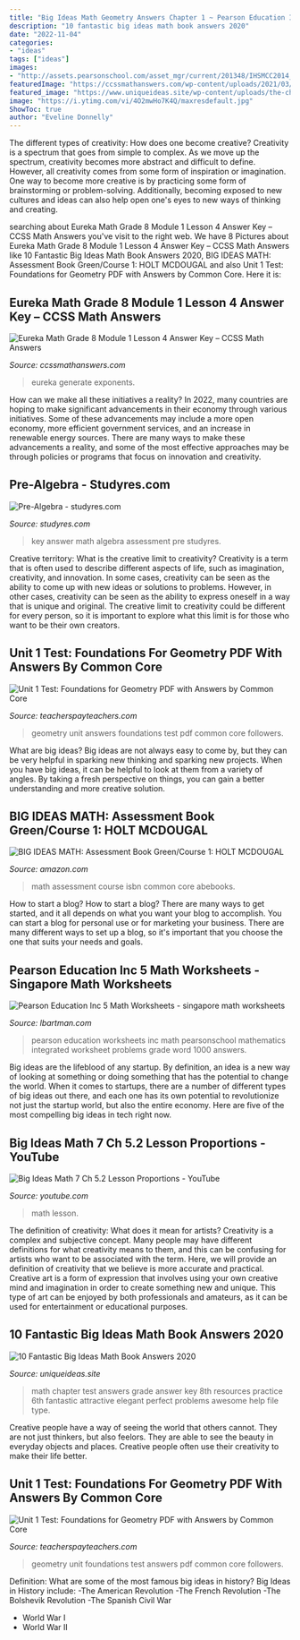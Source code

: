 ```yaml
---
title: "Big Ideas Math Geometry Answers Chapter 1 ~ Pearson Education Inc 5 Math Worksheets"
description: "10 fantastic big ideas math book answers 2020"
date: "2022-11-04"
categories:
- "ideas"
tags: ["ideas"]
images:
- "http://assets.pearsonschool.com/asset_mgr/current/201348/IHSMCC2014_Eng_ADV_ActivityWorksheetZoom.jpg"
featuredImage: "https://ccssmathanswers.com/wp-content/uploads/2021/03/Eureka-Math-Grade-8-Module-1-Lesson-4-Sprint-Answer-Key-31-277x300.png"
featured_image: "https://www.uniqueideas.site/wp-content/uploads/the-chapter-test-big-ideas-math-9.jpg"
image: "https://i.ytimg.com/vi/4O2mwHo7K4Q/maxresdefault.jpg"
ShowToc: true
author: "Eveline Donnelly"
---
```



The different types of creativity: How does one become creative?
Creativity is a spectrum that goes from simple to complex. As we move up the spectrum, creativity becomes more abstract and difficult to define. However, all creativity comes from some form of inspiration or imagination. One way to become more creative is by practicing some form of brainstorming or problem-solving. Additionally, becoming exposed to new cultures and ideas can also help open one's eyes to new ways of thinking and creating.

	

		
searching about Eureka Math Grade 8 Module 1 Lesson 4 Answer Key – CCSS Math Answers you've visit to the right web. We have 8 Pictures about Eureka Math Grade 8 Module 1 Lesson 4 Answer Key – CCSS Math Answers like 10 Fantastic Big Ideas Math Book Answers 2020, BIG IDEAS MATH: Assessment Book Green/Course 1: HOLT MCDOUGAL and also Unit 1 Test: Foundations for Geometry PDF with Answers by Common Core. Here it is:
		
    
## Eureka Math Grade 8 Module 1 Lesson 4 Answer Key – CCSS Math Answers

<img loading=lazy src="https://ccssmathanswers.com/wp-content/uploads/2021/03/Eureka-Math-Grade-8-Module-1-Lesson-4-Sprint-Answer-Key-31-277x300.png" onerror="this.onerror=null;this.src='https://tse1.mm.bing.net/th?id=OIP.wBHmzh_xiqvYDsGUHLNcGQAAAA&amp;pid=15.1';" alt="Eureka Math Grade 8 Module 1 Lesson 4 Answer Key – CCSS Math Answers">

_Source: ccssmathanswers.com_

>eureka generate exponents. 

	

How can we make all these initiatives a reality?
In 2022, many countries are hoping to make significant advancements in their economy through various initiatives. Some of these advancements may include a more open economy, more efficient government services, and an increase in renewable energy sources. There are many ways to make these advancements a reality, and some of the most effective approaches may be through policies or programs that focus on innovation and creativity.

    
## Pre-Algebra - Studyres.com

<img loading=lazy src="https://s1.studyres.com/store/data/012959547_1-d18c097a2626d7eb07027dec2f8686dc-300x300.png" onerror="this.onerror=null;this.src='https://tse2.mm.bing.net/th?id=OIP.KZYmMa-IEx5bjAExB0ecXgAAAA&amp;pid=15.1';" alt="Pre-Algebra - studyres.com">

_Source: studyres.com_

>key answer math algebra assessment pre studyres. 

	

Creative territory: What is the creative limit to creativity?
Creativity is a term that is often used to describe different aspects of life, such as imagination, creativity, and innovation. In some cases, creativity can be seen as the ability to come up with new ideas or solutions to problems. However, in other cases, creativity can be seen as the ability to express oneself in a way that is unique and original. The creative limit to creativity could be different for every person, so it is important to explore what this limit is for those who want to be their own creators.

    
## Unit 1 Test: Foundations For Geometry PDF With Answers By Common Core

<img loading=lazy src="https://ecdn.teacherspayteachers.com/thumbitem/Unit-1-Test-Foundations-for-Geometry-PDF-with-Answers-2648444-1500873594/original-2648444-4.jpg" onerror="this.onerror=null;this.src='https://tse2.mm.bing.net/th?id=OIP.AMIlaDDXclU79T6pFWpOkgAAAA&amp;pid=15.1';" alt="Unit 1 Test: Foundations for Geometry PDF with Answers by Common Core">

_Source: teacherspayteachers.com_

>geometry unit answers foundations test pdf common core followers. 

	

What are big ideas?
Big ideas are not always easy to come by, but they can be very helpful in sparking new thinking and sparking new projects. When you have big ideas, it can be helpful to look at them from a variety of angles. By taking a fresh perspective on things, you can gain a better understanding and more creative solution.

    
## BIG IDEAS MATH: Assessment Book Green/Course 1: HOLT MCDOUGAL

<img loading=lazy src="https://images-na.ssl-images-amazon.com/images/I/412A3fAkoBL._SY344_BO1,204,203,200_.jpg" onerror="this.onerror=null;this.src='https://tse4.mm.bing.net/th?id=OIP.TodzO531ft72K5SXRwZzaAAAAA&amp;pid=15.1';" alt="BIG IDEAS MATH: Assessment Book Green/Course 1: HOLT MCDOUGAL">

_Source: amazon.com_

>math assessment course isbn common core abebooks. 

	

How to start a blog?
How to start a blog? There are many ways to get started, and it all depends on what you want your blog to accomplish. You can start a blog for personal use or for marketing your business. There are many different ways to set up a blog, so it's important that you choose the one that suits your needs and goals.

    
## Pearson Education Inc 5 Math Worksheets - Singapore Math Worksheets

<img loading=lazy src="http://assets.pearsonschool.com/asset_mgr/current/201348/IHSMCC2014_Eng_ADV_ActivityWorksheetZoom.jpg" onerror="this.onerror=null;this.src='https://tse3.mm.bing.net/th?id=OIP.Fo4efAvpRpdRIvL-WfgbgAHaJ0&amp;pid=15.1';" alt="Pearson Education Inc 5 Math Worksheets - singapore math worksheets">

_Source: lbartman.com_

>pearson education worksheets inc math pearsonschool mathematics integrated worksheet problems grade word 1000 answers. 

	

Big ideas are the lifeblood of any startup. By definition, an idea is a new way of looking at something or doing something that has the potential to change the world. When it comes to startups, there are a number of different types of big ideas out there, and each one has its own potential to revolutionize not just the startup world, but also the entire economy. Here are five of the most compelling big ideas in tech right now.

    
## Big Ideas Math 7 Ch 5.2 Lesson Proportions - YouTube

<img loading=lazy src="https://i.ytimg.com/vi/4O2mwHo7K4Q/maxresdefault.jpg" onerror="this.onerror=null;this.src='https://tse4.mm.bing.net/th?id=OIP.2eQAyQLracCEQZPWVHrUVwHaEK&amp;pid=15.1';" alt="Big Ideas Math 7 Ch 5.2 Lesson Proportions - YouTube">

_Source: youtube.com_

>math lesson. 

	

The definition of creativity: What does it mean for artists?
Creativity is a complex and subjective concept. Many people may have different definitions for what creativity means to them, and this can be confusing for artists who want to be associated with the term. Here, we will provide an definition of creativity that we believe is more accurate and practical. Creative art is a form of expression that involves using your own creative mind and imagination in order to create something new and unique. This type of art can be enjoyed by both professionals and amateurs, as it can be used for entertainment or educational purposes.

    
## 10 Fantastic Big Ideas Math Book Answers 2020

<img loading=lazy src="https://www.uniqueideas.site/wp-content/uploads/the-chapter-test-big-ideas-math-9.jpg" onerror="this.onerror=null;this.src='https://tse4.mm.bing.net/th?id=OIP.FPzEVEqiji-2GoyjfV8N5QHaJZ&amp;pid=15.1';" alt="10 Fantastic Big Ideas Math Book Answers 2020">

_Source: uniqueideas.site_

>math chapter test answers grade answer key 8th resources practice 6th fantastic attractive elegant perfect problems awesome help file type. 

	

Creative people have a way of seeing the world that others cannot. They are not just thinkers, but also feelors. They are able to see the beauty in everyday objects and places. Creative people often use their creativity to make their life better.

    
## Unit 1 Test: Foundations For Geometry PDF With Answers By Common Core

<img loading=lazy src="https://ecdn.teacherspayteachers.com/thumbitem/Unit-1-Test-Foundations-for-Geometry-PDF-with-Answers-2648444-1500873594/original-2648444-3.jpg" onerror="this.onerror=null;this.src='https://tse1.mm.bing.net/th?id=OIP.ol-Z1NRvVfavsghnlMVhAAAAAA&amp;pid=15.1';" alt="Unit 1 Test: Foundations for Geometry PDF with Answers by Common Core">

_Source: teacherspayteachers.com_

>geometry unit foundations test answers pdf common core followers. 

	

Definition: What are some of the most famous big ideas in history?
Big Ideas in History include: 
-The American Revolution 
-The French Revolution 
-The Bolshevik Revolution 
-The Spanish Civil War 
- World War I 
- World War II

